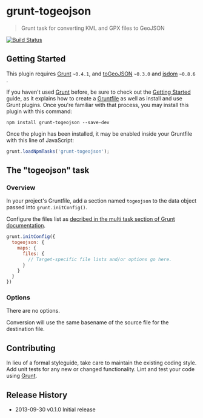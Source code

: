 # grunt-togeojson

> Grunt task for converting KML and GPX files to GeoJSON

[![Build Status](https://travis-ci.org/paazmaya/grunt-togeojson.png?branch=master)](https://travis-ci.org/paazmaya/grunt-togeojson)

## Getting Started

This plugin requires [Grunt](http://gruntjs.com/) `~0.4.1`,
and [toGeoJSON](https://github.com/mapbox/togeojson) `~0.3.0`
and [jsdom](https://github.com/tmpvar/jsdom) `~0.8.6` .

If you haven't used [Grunt](http://gruntjs.com/) before, be sure to 
check out the [Getting Started](http://gruntjs.com/getting-started) 
guide, as it explains how to create a 
[Gruntfile](http://gruntjs.com/sample-gruntfile) as well as install
and use Grunt plugins. Once you're familiar with that process,
you may install this plugin with this command:

```shell
npm install grunt-togeojson --save-dev
```

Once the plugin has been installed, it may be enabled inside your 
Gruntfile with this line of JavaScript:

```js
grunt.loadNpmTasks('grunt-togeojson');
```

## The "togeojson" task

### Overview
In your project's Gruntfile, add a section named `togeojson` to the
data object passed into `grunt.initConfig()`.

Configure the files list as [decribed in the multi task
section of Grunt documentation](http://gruntjs.com/creating-tasks#multi-tasks).

```js
grunt.initConfig({
  togeojson: {
    maps: {
      files: {
        // Target-specific file lists and/or options go here.
      }
    }
  }
})
```

### Options

There are no options.

Conversion will use the same basename of the source file for the 
destination file.


## Contributing
In lieu of a formal styleguide, take care to maintain the existing 
coding style. Add unit tests for any new or changed functionality. 
Lint and test your code using [Grunt](http://gruntjs.com/).


## Release History

* 2013-09-30    v0.1.0    Initial release

